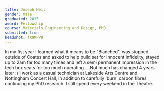 ```yaml
---
title: Joseph Heil
gender: male
graduated: 2015
award: Fellowship
course: Materials Engineering and Design, PhD
submitted: true
headshot: fX9MPP9
---
```


In my fist year I learned what it means to be "Blanched", was stopped outside of Coates and asked to help build set for Innocent Infidelity, stayed up to 2am far too many times and left a semi permanent impression in the tech box seats for too much operating. ...Not much has changed 4 years later :)
I work as a casual technician at Lakeside Arts Centre and Nottingham Concert Hall, in addition to carefully 'burn' carbon fibres continuing my PhD research. I still spend every weekend in the Theatre.
